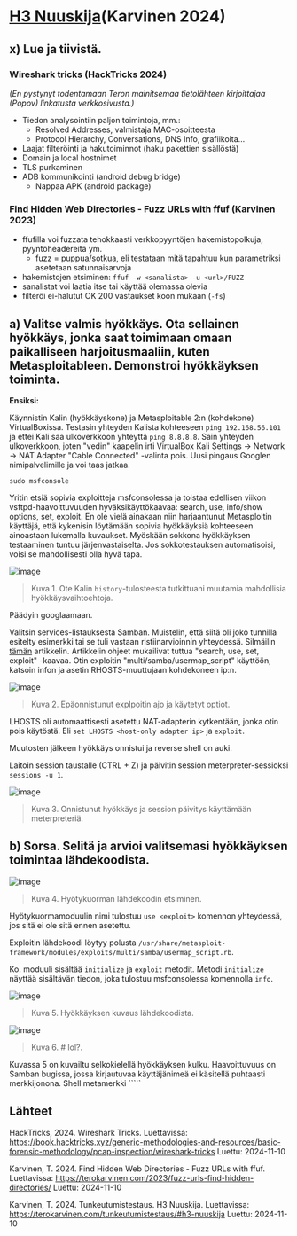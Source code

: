 # [H3 Nuuskija](https://terokarvinen.com/tunkeutumistestaus/#h3-nuuskija)(Karvinen 2024)

## x) Lue ja tiivistä.

### Wireshark tricks (HackTricks 2024)

*(En pystynyt todentamaan Teron mainitsemaa tietolähteen kirjoittajaa (Popov) linkatusta verkkosivusta.)*

- Tiedon analysointiin paljon toimintoja, mm.:
  - Resolved Addresses, valmistaja MAC-osoitteesta
  - Protocol Hierarchy, Conversations, DNS Info, grafiikoita...
- Laajat filteröinti ja hakutoiminnot (haku pakettien sisällöstä)
- Domain ja local hostnimet
- TLS purkaminen
- ADB kommunikointi (android debug bridge)
  - Nappaa APK (android package)

### Find Hidden Web Directories - Fuzz URLs with ffuf (Karvinen 2023)

- ffufilla voi fuzzata tehokkaasti verkkopyyntöjen hakemistopolkuja, pyyntöheadereitä ym.
  - fuzz = puppua/sotkua, eli testataan mitä tapahtuu kun parametriksi asetetaan satunnaisarvoja
- hakemistojen etsiminen: ``ffuf -w <sanalista> -u <url>/FUZZ``
- sanalistat voi laatia itse tai käyttää olemassa olevia
- filteröi ei-halutut OK 200 vastaukset koon mukaan (``-fs``)

## a) Valitse valmis hyökkäys. Ota sellainen hyökkäys, jonka saat toimimaan omaan paikalliseen harjoitusmaaliin, kuten Metasploitableen. Demonstroi hyökkäyksen toiminta.

**Ensiksi:**

Käynnistin Kalin (hyökkäyskone) ja Metasploitable 2:n (kohdekone) VirtualBoxissa. Testasin yhteyden Kalista kohteeseen ``ping 192.168.56.101`` ja ettei Kali saa ulkoverkkoon yhteyttä ``ping 8.8.8.8``. Sain yhteyden ulkoverkkoon, joten "vedin" kaapelin irti VirtualBox Kali Settings -> Network -> NAT Adapter "Cable Connected" -valinta pois. Uusi pingaus Googlen nimipalvelimille ja voi taas jatkaa.

    sudo msfconsole

Yritin etsiä sopivia exploitteja msfconsolessa ja toistaa edellisen viikon vsftpd-haavoittuvuuden hyväksikäyttökaavaa: search, use, info/show options, set, exploit. En ole vielä ainakaan niin harjaantunut Metasploitin käyttäjä, että kykenisin löytämään sopivia hyökkäyksiä kohteeseen ainoastaan lukemalla kuvaukset. Myöskään sokkona hyökkäyksen testaaminen tuntuu järjenvastaiselta. Jos sokkotestauksen automatisoisi, voisi se mahdollisesti olla hyvä tapa.

![image](https://github.com/user-attachments/assets/c21509ac-19f6-4d77-98b2-817a004f5aa4)
> Kuva 1. Ote Kalin ``history``-tulosteesta tutkittuani muutamia mahdollisia hyökkäysvaihtoehtoja.

Päädyin googlaamaan.

Valitsin services-listauksesta Samban. Muistelin, että siitä oli joko tunnilla esitelty esimerkki tai se tuli vastaan ristiinarvioinnin yhteydessä. Silmäilin [tämän](https://medium.com/@niman.ransindu/exploiting-metasploitable-2-using-samba-9262335fd09d) artikkelin. Artikkelin ohjeet mukailivat tuttua "search, use, set, exploit" -kaavaa. Otin exploitin "multi/samba/usermap_script" käyttöön, katsoin infon ja asetin RHOSTS-muuttujaan kohdekoneen ip:n.

![image](https://github.com/user-attachments/assets/6ca0fffd-5ce8-4307-a038-a289dd488d5a)
> Kuva 2. Epäonnistunut explpoitin ajo ja käytetyt optiot.

LHOSTS oli automaattisesti asetettu NAT-adapterin kytkentään, jonka otin pois käytöstä. Eli ``set LHOSTS <host-only adapter ip>`` ja ``exploit``.

Muutosten jälkeen hyökkäys onnistui ja reverse shell on auki.

Laitoin session taustalle (CTRL + Z) ja päivitin session meterpreter-sessioksi ``sessions -u 1``.

![image](https://github.com/user-attachments/assets/1c0fd514-e057-45a2-bdf1-931b93e052e4)
> Kuva 3. Onnistunut hyökkäys ja session päivitys käyttämään meterpreteriä.

## b) Sorsa. Selitä ja arvioi valitsemasi hyökkäyksen toimintaa lähdekoodista.

![image](https://github.com/user-attachments/assets/5c4c09aa-8ffe-49da-9020-84d4aa843e5a)
> Kuva 4. Hyötykuorman lähdekoodin etsiminen.

Hyötykuormamoduulin nimi tulostuu ``use <exploit>`` komennon yhteydessä, jos sitä ei ole sitä ennen asetettu.

Exploitin lähdekoodi löytyy polusta ``/usr/share/metasploit-framework/modules/exploits/multi/samba/usermap_script.rb``.

Ko. moduuli sisältää ``initialize`` ja ``exploit`` metodit. Metodi ``initialize`` näyttää sisältävän tiedon, joka tulostuu msfconsolessa komennolla ``info``.

![image](https://github.com/user-attachments/assets/f50b415a-befb-4df9-bba9-df9cd746212d)
> Kuva 5. Hyökkäyksen kuvaus lähdekoodista.

![image](https://github.com/user-attachments/assets/0e0e86f2-7ab7-44d1-8957-c6974abc7b8c)
> Kuva 6. # lol?.

Kuvassa 5 on kuvailtu selkokielellä hyökkäyksen kulku. Haavoittuvuus on Samban bugissa, jossa kirjautuvaa käyttäjänimeä ei käsitellä puhtaasti merkkijonona. Shell metamerkki `````

## Lähteet

HackTricks, 2024. Wireshark Tricks. Luettavissa: https://book.hacktricks.xyz/generic-methodologies-and-resources/basic-forensic-methodology/pcap-inspection/wireshark-tricks Luettu: 2024-11-10

Karvinen, T. 2024. Find Hidden Web Directories - Fuzz URLs with ffuf. Luettavissa: https://terokarvinen.com/2023/fuzz-urls-find-hidden-directories/ Luettu: 2024-11-10

Karvinen, T. 2024. Tunkeutumistestaus. H3 Nuuskija. Luettavissa: https://terokarvinen.com/tunkeutumistestaus/#h3-nuuskija Luettu: 2024-11-10
